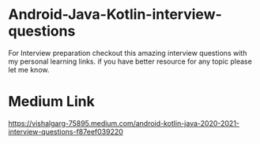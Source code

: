 # Android-Java-Kotlin-interview-questions

For Interview preparation checkout this amazing interview questions with my personal learning links. if you have better resource for any topic please let me know.
 

# Medium Link
https://vishalgarg-75895.medium.com/android-kotlin-java-2020-2021-interview-questions-f87eef039220

